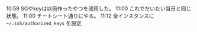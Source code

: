 10:59 SGやkeyは以前作ったやつを流用した。
11:00 これでだいたい当日と同じ状態。
11:00 チートシート通りにやる。
11:12 全インスタンスに `~/.ssh/authorized_keys` を設定